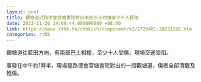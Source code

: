 ```yaml
---
layout: post
title: 觀塘道近路德會官塘書院對出兩部巴士相撞至少十人輕傷
date: 2023-11-26 14:09:44.000000000 +08:00
link: https://news.rthk.hk/rthk/ch/component/k2/1729481-20231126.htm
categories: rthk
---
```


觀塘道往藍田方向，有兩部巴士相撞，至少十人受傷，現場交通受阻。

事發在中午約1時半，現場是路德會官塘書院對出的一段觀塘道，傷者全部清醒及輕傷。
